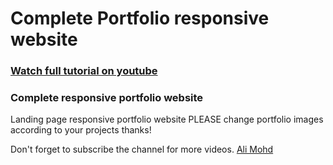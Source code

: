 # Complete Portfolio responsive website

### [Watch full tutorial on youtube](https://youtu.be/SVtN5sXMa4k)

### Complete responsive portfolio website

Landing page responsive portfolio website PLEASE change portfolio images according to your projects thanks!

Don't forget to subscribe the channel for more videos.
[Ali Mohd](https://www.youtube.com/channel/UCD82KIkpQ5dtQYFzxLejzGg)
